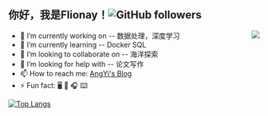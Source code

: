 ## 你好，我是Flionay！![GitHub followers](https://img.shields.io/github/followers/flionay?style=social)

<a href="#">
<img align="right" src="https://github-readme-stats.vercel.app/api?username=flionay&hide=contribs,prs&count_private=true&show_icons=true&theme=flag-india">
</a>

- 🔭 I’m currently working on -- 数据处理，深度学习
- 🌱 I’m currently learning -- Docker SQL 
- 👯 I’m looking to collaborate on -- 海洋探索
- 🤔 I’m looking for help with -- 论文写作
- 📫 How to reach me: [AngYi's Blog](https://www.angyi.online/)
- ⚡ Fun fact: 🖥️ 📱 🎧 ⌨️ 


[![Top Langs](https://github-readme-stats.vercel.app/api/top-langs/?username=flionay&layout=compact)](https://github.com/anuraghazra/github-readme-stats)

